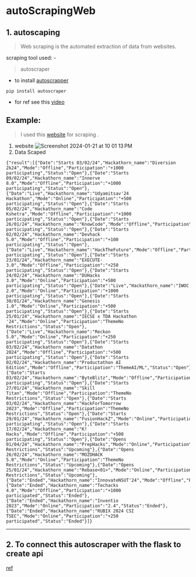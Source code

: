 # autoScrapingWeb

## 1. autoscaping
> Web scraping is the automated extraction of data from websites.

scraping tool used: - 
> autoscraper
- to install [autoscrapper](https://pypi.org/project/autoscraper/)
 ```
 pip install autoscraper
 ```
- for ref see this [video](https://youtu.be/9BQ353Yu1D0?si=INGR5VJ8hQG0nxwK)

## Example: 
> I used this [website](https://devfolio.co/hackathons) for scraping .

 1. website
 ![Screenshot 2024-01-21 at 10 01 13 PM](https://github.com/adityagaur0/autoScrapingWeb/assets/112656570/e28730a6-da63-4c96-866c-c07e429faa68)
 2. Data Scaped
 ```
 {"result":[{"Date":"Starts 03/02/24","Hackathorn_name":"Diversion 2k24","Mode":"Offline","Participation":"+1000 participating","Status":"Open"},{"Date":"Starts 09/02/24","Hackathorn_name":"Innerve 8.0","Mode":"Offline","Participation":"+1000 participating","Status":"Open"},{"Date":"Live","Hackathorn_name":"Udyamitsav'24 Hackathon","Mode":"Online","Participation":"+500 participating","Status":"Open"},{"Date":"Starts 05/02/24","Hackathorn_name":"Code Kshetra","Mode":"Offline","Participation":"+1000 participating","Status":"Open"},{"Date":"Starts 26/01/24","Hackathorn_name":"KnowCode","Mode":"Offline","Participation":"+500 participating","Status":"Open"},{"Date":"Starts 02/02/24","Hackathorn_name":"Devhack 5.0","Mode":"Offline","Participation":"+100 participating","Status":"Open"},{"Date":"Live","Hackathorn_name":"HackTheFuture","Mode":"Offline","Participation":"+1000 participating","Status":"Open"},{"Date":"Starts 23/01/24","Hackathorn_name":"EXECUTE-3.0","Mode":"Offline","Participation":"+250 participating","Status":"Open"},{"Date":"Starts 24/02/24","Hackathorn_name":"DUHacks 3.0","Mode":"Online","Participation":"+500 participating","Status":"Open"},{"Date":"Live","Hackathorn_name":"IWOC 2.0","Mode":"Online","Participation":"+1000 participating","Status":"Open"},{"Date":"Starts 30/01/24","Hackathorn_name":"Genesis 1.0","Mode":"Online","Participation":"+500 participating","Status":"Open"},{"Date":"Starts 25/01/24","Hackathorn_name":"IECSE x TDA Hackathon '24","Mode":"Online","Participation":"ThemeNo Restrictions","Status":"Open"},{"Date":"Live","Hackathorn_name":"Reckon 5.0","Mode":"Online","Participation":"+250 participating","Status":"Open"},{"Date":"Starts 03/02/24","Hackathorn_name":"Datathon 2024","Mode":"Offline","Participation":"+500 participating","Status":"Open"},{"Date":"Starts 02/02/24","Hackathorn_name":"Productathon AI Edition","Mode":"Offline","Participation":"ThemeAI/ML","Status":"Open"},{"Date":"Starts 03/02/24","Hackathorn_name":"ByteBlitz","Mode":"Offline","Participation":"+500 participating","Status":"Open"},{"Date":"Starts 27/01/24","Hackathorn_name":"Skill Titan","Mode":"Offline","Participation":"ThemeNo Restrictions","Status":"Open"},{"Date":"Starts 03/02/24","Hackathorn_name":"HackForTomorrow 2023","Mode":"Offline","Participation":"ThemeNo Restrictions","Status":"Open"},{"Date":"Starts 29/01/24","Hackathorn_name":"FusionHackZ","Mode":"Online","Participation":"+100 participating","Status":"Open"},{"Date":"Starts 17/02/24","Hackathorn_name":"K! Hacks","Mode":"Offline","Participation":"+500 participating","Status":"Open"},{"Date":"Opens 01/04/24","Hackathorn_name":"PrepHacks","Mode":"Online","Participation":"ThemeNo Restrictions","Status":"Upcoming"},{"Date":"Opens 26/02/24","Hackathorn_name":"MOZOHACK 5.0","Mode":"Online","Participation":"ThemeNo Restrictions","Status":"Upcoming"},{"Date":"Opens 25/01/24","Hackathorn_name":"Rebase<01>","Mode":"Online","Participation":"ThemeNo Restrictions","Status":"Upcoming"},{"Date":"Ended","Hackathorn_name":"InnovateNSUT'24","Mode":"Offline","Participation":"3.4","Status":"Ended"},{"Date":"Ended","Hackathorn_name":"Techacks 4.0","Mode":"Offline","Participation":"+1000 participated","Status":"Ended"},{"Date":"Ended","Hackathorn_name":"Inventio 2023","Mode":"Online","Participation":"2.4","Status":"Ended"},{"Date":"Ended","Hackathorn_name":"RUBIX 2024 CSI TSEC","Mode":"Online","Participation":"+250 participated","Status":"Ended"}]}
 ```


----

##  2. To connect this autoscraper with the flask to create api
[ref](https://youtu.be/IXVasEAT_5w?si=8EXCMmIT5WpKZBR3)
